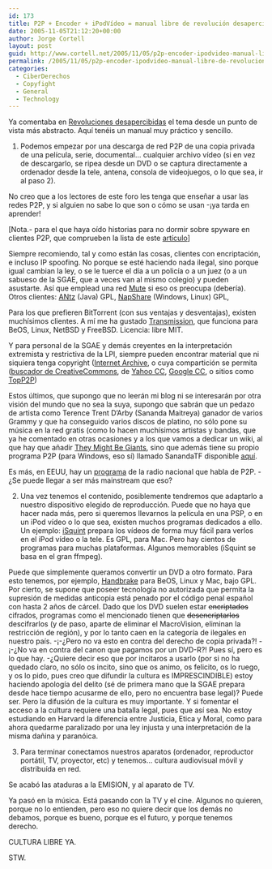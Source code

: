 ```yaml
---
id: 173
title: P2P + Encoder + iPodVí­deo = manual libre de revolución desapercibida
date: 2005-11-05T21:12:20+00:00
author: Jorge Cortell
layout: post
guid: http://www.cortell.net/2005/11/05/p2p-encoder-ipodvideo-manual-libre-de-revolucion-desapercibida/
permalink: /2005/11/05/p2p-encoder-ipodvideo-manual-libre-de-revolucion-desapercibida/
categories:
  - CiberDerechos
  - Copyfight
  - General
  - Technology
---
```

Ya comentaba en [Revoluciones desapercibidas](http://www.cortell.net/2005/10/30/revoluciones-desapercibidas/) el tema desde un punto de vista más abstracto. Aquí­ tenéis un manual muy práctico y sencillo.

1) Podemos empezar por una descarga de red P2P de una copia privada de una pelí­cula, serie, documental&#8230; cualquier archivo ví­deo (si en vez de descargarlo, se ripea desde un DVD o se captura directamente a ordenador desde la tele, antena, consola de videojuegos, o lo que sea, ir al paso 2).

No creo que a los lectores de este foro les tenga que enseñar a usar las redes P2P, y si alguien no sabe lo que son o cómo se usan -¡ya tarda en aprender!

[Nota.- para el que haya oí­do historias para no dormir sobre spyware en clientes P2P, que comprueben la lista de este [artí­culo](http://www.vsantivirus.com/lista-p2p.htm)]

Siempre recomiendo, tal y como están las cosas, clientes con encriptación, e incluso IP spoofing. No porque se esté haciendo nada ilegal, sino porque igual cambian la ley, o se le tuerce el dí­a a un policí­a o a un juez (o a un sabueso de la SGAE, que a veces van al mismo colegio) y pueden asustarte. Así­ que emplead una red [Mute](http://mute-net.sourceforge.net/) si eso os preocupa (deberí­a). Otros clientes: [ANtz](http://antsp2p.sourceforge.net/) (Java) GPL, [NapShare](http://napshare.sourceforge.net/) (Windows, Linux) GPL,

Para los que prefieren BitTorrent (con sus ventajas y desventajas), existen muchí­simos clientes. A mí­ me ha gustado [Transmission](http://transmission.m0k.org/), que funciona para BeOS, Linux, NetBSD y FreeBSD. Licencia: libre MIT.

Y para personal de la SGAE y demás creyentes en la interpretación extremista y restrictiva de la LPI, siempre pueden encontrar material que ni siquiera tenga copyright ([Internet Archive](http://www.archive.org/), o cuya compartición se permita ([buscador de CreativeCommons](http://creativecommons.org/find/), de [Yahoo CC](http://search.yahoo.com/cc), [Google CC](http://www.google.com/advanced_search), o sitios como [TopP2P](http://www.topp2p.com/))

Estos últimos, que supongo que no leerán mi blog ni se interesarán por otra visión del mundo que no sea la suya, supongo que sabrán que un pedazo de artista como Terence Trent D&#8217;Arby (Sananda Maitreya) ganador de varios Grammy y que ha conseguido varios discos de platino, no sólo pone su música en la red gratis (como lo hacen muchí­simos artistas y bandas, que ya he comentado en otras ocasiones y a los que vamos a dedicar un wiki, al que hay que añadir [They Might Be Giants](http://www.theymightbegiants.com/), sino que además tiene su propio programa P2P (para Windows, eso sí­) llamado SanandaTF disponible [aquí­](http://p2pfiles.com/sw/Sananda/SanandaTF.exe).

Es más, en EEUU, hay un [programa](http://www.allfloridanews.com/radio/np2prs/) de la radio nacional que habla de P2P. -¿Se puede llegar a ser más mainstream que eso?

2) Una vez tenemos el contenido, posiblemente tendremos que adaptarlo a nuestro dispositivo elegido de reproducción. Puede que no haya que hacer nada más, pero si queremos llevarnos la pelí­cula en una PSP, o en un iPod ví­deo o lo que sea, existen muchos programas dedicados a ello. Un ejemplo: [iSquint](http://homepage.mac.com/tylerl82/) prepara los ví­deos de forma muy fácil para verlos en el iPod ví­deo o la tele. Es GPL, para Mac. Pero hay cientos de programas para muchas plataformas. Algunos memorables (iSquint se basa en el gran ffmpeg).

Puede que simplemente queramos convertir un DVD a otro formato. Para esto tenemos, por ejemplo, [Handbrake](http://handbrake.m0k.org/) para BeOS, Linux y Mac, bajo GPL. Por cierto, se supone que poseer tecnologí­a no autorizada que permita la supresión de medidas anticopia está penado por el código penal español con hasta 2 años de cárcel. Dado que los DVD suelen estar <s>encriptados</s> cifrados, programas como el mencionado tienen que <s>desencriptarlos</s> descifrarlos (y de paso, aparte de eliminar el MacroVision, eliminan la restricción de región), y por lo tanto caen en la categorí­a de ilegales en nuestro paí­s. -¡-¿Pero no va esto en contra del derecho de copia privada?! -¡-¿No va en contra del canon que pagamos por un DVD-R?! Pues sí­, pero es lo que hay. -¿Quiere decir eso que por incitaros a usarlo (por si no ha quedado claro, no sólo os incito, sino que os animo, os felicito, os lo ruego, y os lo pido, pues creo que difundir la cultura es IMPRESCINDIBLE) estoy haciendo apologí­a del delito (sé de primera mano que la SGAE prepara desde hace tiempo acusarme de ello, pero no encuentra base legal)? Puede ser. Pero la difusión de la cultura es muy importante. Y si fomentar el acceso a la cultura requiere una batalla legal, pues que así­ sea. No estoy estudiando en Harvard la diferencia entre Justicia, Etica y Moral, como para ahora quedarme paralizado por una ley injusta y una interpretación de la misma dañina y paranóica.

3) Para terminar conectamos nuestros aparatos (ordenador, reproductor portátil, TV, proyector, etc) y tenemos&#8230; cultura audiovisual móvil y distribuí­da en red.

Se acabó las ataduras a la EMISION, y al aparato de TV.

Ya pasó en la música. Está pasando con la TV y el cine. Algunos no quieren, porque no lo entienden, pero eso no quiere decir que los demás no debamos, porque es bueno, porque es el futuro, y porque tenemos derecho.

CULTURA LIBRE YA.
  
STW.